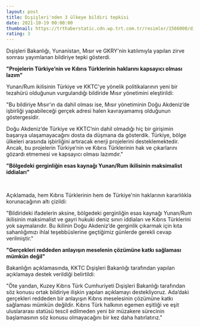 ```yaml
--- 
layout: post
title: Dışişleri'nden 3 ülkeye bildiri tepkisi
date: 2021-10-19 00:00:00
thumbnail: https://trthaberstatic.cdn.wp.trt.com.tr/resimler/1566000/disisleri-bakanligi-1567492.jpg
rating: 3
---
```

<p>
	Dışişleri Bakanlığı, Yunanistan, Mısır ve GKRY'nin katılımıyla yapılan zirve sonrası yayımlanan bildiriye tepki gösterdi. </p>
<p>
	<strong>"Projelerin Türkiye’nin ve Kıbrıs Türklerinin haklarını kapsayıcı olması lazım"</strong></p>
<p>
	Yunan/Rum ikilisinin Türkiye ve KKTC'ye yönelik politikalarının yeni bir tezahürü olduğunun vurgulandığı bildiride Mısır yönetimini eleştirildi:</p>
<p>
	"Bu bildiriye Mısır’ın da dahil olması ise, Mısır yönetiminin Doğu Akdeniz’de işbirliği yapabileceği gerçek adresi halen kavrayamamış olduğunun göstergesidir.</p>
<p>
	Doğu Akdeniz’de Türkiye ve KKTC’nin dahil olmadığı hiç bir girişimin başarıya ulaşamayacağını dosta da düşmana da gösterdik. Türkiye, bölge ülkeleri arasında işbirliğini artıracak enerji projelerini desteklemektedir. Ancak, bu projelerin Türkiye’nin ve Kıbrıs Türklerinin hak ve çıkarlarını gözardı etmemesi ve kapsayıcı olması lazımdır."</p>
<p>
	<strong>"Bölgedeki gerginliğin esas kaynağı Yunan/Rum ikilisinin maksimalist iddiaları"</strong></p>
<p>
	 </p>
<p>
	Açıklamada, hem Kıbrıs Türklerinin hem de Türkiye'nin haklarının kararlılıkla korunacağının altı çizildi:</p>
<p>
	"Bildirideki ifadelerin aksine, bölgedeki gerginliğin esas kaynağı Yunan/Rum ikilisinin maksimalist ve gayri hukuki deniz sınırı iddiaları ve Kıbrıs Türklerini yok saymalarıdır. Bu ikilinin Doğu Akdeniz’de gerginlik çıkarmak için kıta sahanlığımızı ihlal teşebbüslerine geçtiğimiz günlerde gerekli cevap verilmiştir."</p>
<p>
	<strong>"Gerçekleri reddeden anlayışın meselenin çözümüne katkı sağlaması mümkün değil"</strong></p>
<p>
	Bakanlığın açıklamasında, KKTC Dışişleri Bakanlığı tarafından yapılan açıklamaya destek verildiği belirtildi:</p>
<p>
	"Öte yandan, Kuzey Kıbrıs Türk Cumhuriyeti Dışişleri Bakanlığı tarafından söz konusu ortak bildiriye ilişkin yapılan açıklamayı destekliyoruz. Ada’daki gerçekleri reddeden bir anlayışın Kıbrıs meselesinin çözümüne katkı sağlaması mümkün değildir. Kıbrıs Türk halkının egemen eşitliği ve eşit uluslararası statüsü tescil edilmeden yeni bir müzakere sürecinin başlamasının söz konusu olmayacağını bir kez daha hatırlatırız."</p>
